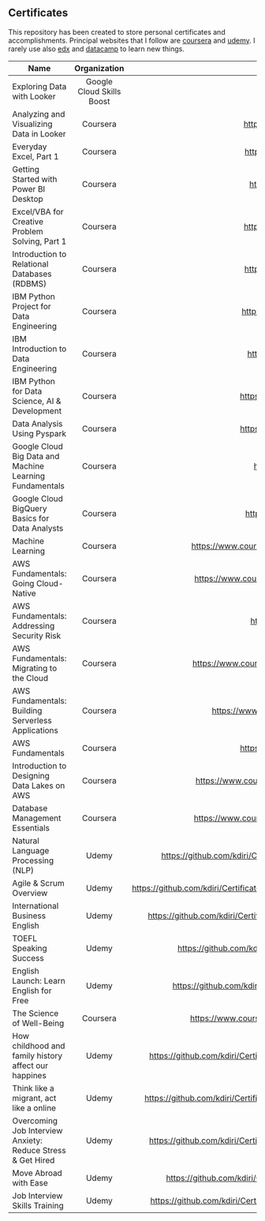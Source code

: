 ## Certificates

This repository has been created to store personal certificates and accomplishments. 
Principal websites that I follow are [coursera](https://www.coursera.org/) and [udemy](https://www.udemy.com/). 
I rarely use also [edx](https://www.edx.org/) and [datacamp](https://www.datacamp.com/) to learn new things.  

| Name                                                        |       Organization        |                                                          URL |
| ----------------------------------------------------------- | :-----------------------: | -----------------------------------------------------------: |
| Exploring Data with Looker                                  | Google Cloud Skills Boost | [Badge link](https://www.cloudskillsboost.google/public_profiles/82ce8c5a-0be0-4a9e-8bf2-e871a144fed4/badges/1747606) |
| Analyzing and Visualizing Data in Looker                    |         Coursera          |  https://coursera.org/share/d4bfdc4eb847e345b18837fca165b6dc |
| Everyday Excel, Part 1                                      |         Coursera          |  https://coursera.org/share/ad8f5dea08a6295601b26fc94781cf49 |
| Getting Started with Power BI Desktop                       |         Coursera          |  https://coursera.org/share/0f8c8fd85e4fe8fc49ec2660bedca8c0 |
| Excel/VBA for Creative Problem Solving, Part 1              |         Coursera          |  https://coursera.org/share/0f95f761acc56d90dedf86536197941a |
| Introduction to Relational Databases (RDBMS)                |         Coursera          |  https://coursera.org/share/aff54823a54a207c6e8b40ba42d67ace |
| IBM Python Project for Data Engineering                     |         Coursera          |  https://coursera.org/share/bd0eda9fa48384b919b9346f17e11441 |
| IBM Introduction to Data Engineering                        |         Coursera          |  https://coursera.org/share/d8097df715f01bd060fff339de36e156 |
| IBM Python for Data Science, AI & Development               |         Coursera          |  https://coursera.org/share/07adfab507ca2354965c104235c05076 |
| Data Analysis Using Pyspark                                 |         Coursera          |  https://coursera.org/share/0975d52e6387f6daeea09dc5059b9217 |
| Google Cloud Big Data and Machine Learning Fundamentals     |         Coursera          |  https://coursera.org/share/9242857af53ab77e35bfcf1ff5caff74 |
| Google Cloud BigQuery Basics for Data Analysts              |         Coursera          |  https://coursera.org/share/eef4e78ee520dae9970e96f6f18eb983 |
| Machine Learning                                            |         Coursera          | https://www.coursera.org/account/accomplishments/certificate/YZ8T73J3DMPW |
| AWS Fundamentals: Going Cloud-Native                        |         Coursera          | https://www.coursera.org/account/accomplishments/certificate/8UTEYVQV4XCL |
| AWS Fundamentals: Addressing Security Risk                  |         Coursera          |  https://coursera.org/share/dc186dd8f0bd04a5c84ff5c5a7afd53f |
| AWS Fundamentals: Migrating to the Cloud                    |         Coursera          | https://www.coursera.org/account/accomplishments/certificate/KK5MAPAFYGPQ |
| AWS Fundamentals: Building Serverless Applications          |         Coursera          | https://www.coursera.org/account/accomplishments/verify/36U7HJH5BLB3 |
| AWS Fundamentals                                            |         Coursera          |  https://coursera.org/share/b703e3d915e6fc5559c6d33a228e2018 |
| Introduction to Designing Data Lakes on AWS                 |         Coursera          | https://www.coursera.org/account/accomplishments/certificate/9EBGT62HJX4Z |
| Database Management Essentials                              |         Coursera          | https://www.coursera.org/account/accomplishments/certificate/L78Y2AQH7T3N |
| Natural Language Processing (NLP)                           |           Udemy           | https://github.com/kdiri/Certificates/blob/master/Udemy/MachineLearning/UdemyNLP.pdf |
| Agile & Scrum Overview                                      |           Udemy           | https://github.com/kdiri/Certificates/blob/master/Udemy/AgileMethodology/UdemyAgileScrum.pdf |
| International Business English                              |           Udemy           | https://github.com/kdiri/Certificates/blob/master/Udemy/Language/UdemyBusineeEnglish.pdf |
| TOEFL Speaking Success                                      |           Udemy           | https://github.com/kdiri/Certificates/blob/master/Udemy/Language/UdemyEnglish.pdf |
| English Launch: Learn English for Free                      |           Udemy           | https://github.com/kdiri/Certificates/blob/master/Udemy/Language/UdemyEnglish2.pdf |
| The Science of Well-Being                                   |         Coursera          | https://www.coursera.org/account/accomplishments/certificate/EFWVEAHVBW68 |
| How childhood and family history affect our happines        |           Udemy           | https://github.com/kdiri/Certificates/blob/master/Udemy/DiverseThings/UdemyChildHood.pdf |
| Think like a migrant, act like a online                     |           Udemy           | https://github.com/kdiri/Certificates/blob/master/Udemy/DiverseThings/UdemyImmigration.pdf |
| Overcoming Job Interview Anxiety: Reduce Stress & Get Hired |           Udemy           | https://github.com/kdiri/Certificates/blob/master/Udemy/DiverseThings/UdemyInterview1.pdf |
| Move Abroad with Ease                                       |           Udemy           | https://github.com/kdiri/Certificates/blob/master/Udemy/DiverseThings/UdemyTravel.pdf |
| Job Interview Skills Training                               |           Udemy           | https://github.com/kdiri/Certificates/blob/master/Udemy/DiverseThings/udemyInterview2.pdf |





